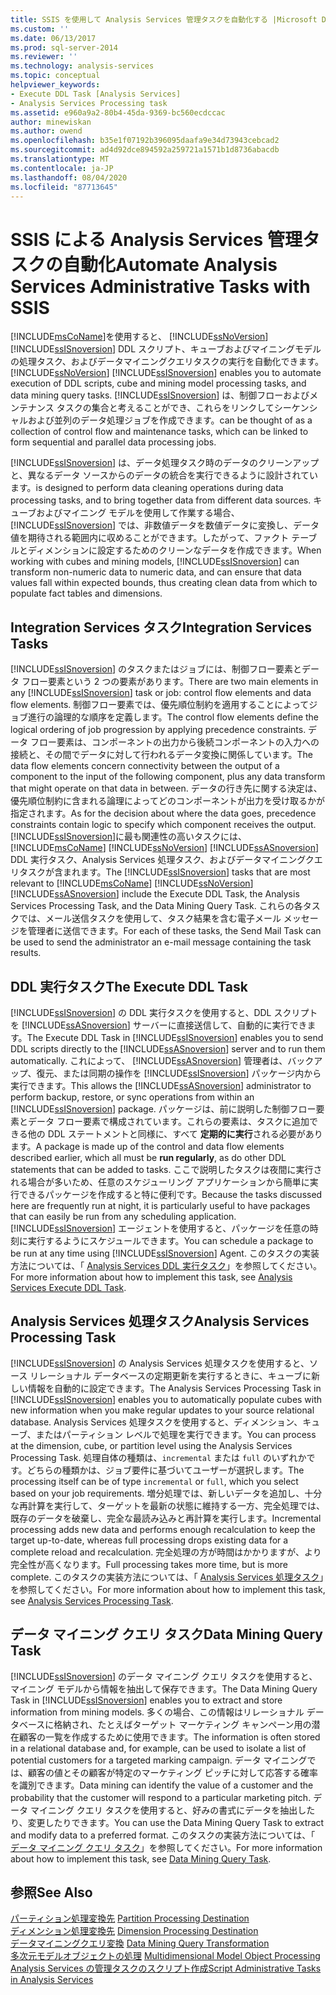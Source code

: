 ```yaml
---
title: SSIS を使用して Analysis Services 管理タスクを自動化する |Microsoft Docs
ms.custom: ''
ms.date: 06/13/2017
ms.prod: sql-server-2014
ms.reviewer: ''
ms.technology: analysis-services
ms.topic: conceptual
helpviewer_keywords:
- Execute DDL Task [Analysis Services]
- Analysis Services Processing task
ms.assetid: e960a9a2-80b4-45da-9369-bc560ecdccac
author: minewiskan
ms.author: owend
ms.openlocfilehash: b35e1f07192b396095daafa9e34d73943cebcad2
ms.sourcegitcommit: ad4d92dce894592a259721a1571b1d8736abacdb
ms.translationtype: MT
ms.contentlocale: ja-JP
ms.lasthandoff: 08/04/2020
ms.locfileid: "87713645"
---
```

# <a name="automate-analysis-services-administrative-tasks-with-ssis"></a><span data-ttu-id="6a753-102">SSIS による Analysis Services 管理タスクの自動化</span><span class="sxs-lookup"><span data-stu-id="6a753-102">Automate Analysis Services Administrative Tasks with SSIS</span></span>
  [!INCLUDE[msCoName](../../includes/msconame-md.md)]<span data-ttu-id="6a753-103">を使用すると、 [!INCLUDE[ssNoVersion](../../includes/ssnoversion-md.md)] [!INCLUDE[ssISnoversion](../../includes/ssisnoversion-md.md)] DDL スクリプト、キューブおよびマイニングモデルの処理タスク、およびデータマイニングクエリタスクの実行を自動化できます。</span><span class="sxs-lookup"><span data-stu-id="6a753-103">[!INCLUDE[ssNoVersion](../../includes/ssnoversion-md.md)] [!INCLUDE[ssISnoversion](../../includes/ssisnoversion-md.md)] enables you to automate execution of DDL scripts, cube and mining model processing tasks, and data mining query tasks.</span></span> [!INCLUDE[ssISnoversion](../../includes/ssisnoversion-md.md)] <span data-ttu-id="6a753-104">は、制御フローおよびメンテナンス タスクの集合と考えることができ、これらをリンクしてシーケンシャルおよび並列のデータ処理ジョブを作成できます。</span><span class="sxs-lookup"><span data-stu-id="6a753-104">can be thought of as a collection of control flow and maintenance tasks, which can be linked to form sequential and parallel data processing jobs.</span></span>  
  
 [!INCLUDE[ssISnoversion](../../includes/ssisnoversion-md.md)] <span data-ttu-id="6a753-105">は、データ処理タスク時のデータのクリーンアップと、異なるデータ ソースからのデータの統合を実行できるように設計されています。</span><span class="sxs-lookup"><span data-stu-id="6a753-105">is designed to perform data cleaning operations during data processing tasks, and to bring together data from different data sources.</span></span> <span data-ttu-id="6a753-106">キューブおよびマイニング モデルを使用して作業する場合、 [!INCLUDE[ssISnoversion](../../includes/ssisnoversion-md.md)] では、非数値データを数値データに変換し、データ値を期待される範囲内に収めることができます。したがって、ファクト テーブルとディメンションに設定するためのクリーンなデータを作成できます。</span><span class="sxs-lookup"><span data-stu-id="6a753-106">When working with cubes and mining models, [!INCLUDE[ssISnoversion](../../includes/ssisnoversion-md.md)] can transform non-numeric data to numeric data, and can ensure that data values fall within expected bounds, thus creating clean data from which to populate fact tables and dimensions.</span></span>  
  
## <a name="integration-services-tasks"></a><span data-ttu-id="6a753-107">Integration Services タスク</span><span class="sxs-lookup"><span data-stu-id="6a753-107">Integration Services Tasks</span></span>  
 <span data-ttu-id="6a753-108">[!INCLUDE[ssISnoversion](../../includes/ssisnoversion-md.md)] のタスクまたはジョブには、制御フロー要素とデータ フロー要素という 2 つの要素があります。</span><span class="sxs-lookup"><span data-stu-id="6a753-108">There are two main elements in any [!INCLUDE[ssISnoversion](../../includes/ssisnoversion-md.md)] task or job: control flow elements and data flow elements.</span></span> <span data-ttu-id="6a753-109">制御フロー要素では、優先順位制約を適用することによってジョブ進行の論理的な順序を定義します。</span><span class="sxs-lookup"><span data-stu-id="6a753-109">The control flow elements define the logical ordering of job progression by applying precedence constraints.</span></span> <span data-ttu-id="6a753-110">データ フロー要素は、コンポーネントの出力から後続コンポーネントの入力への接続と、その間でデータに対して行われるデータ変換に関係しています。</span><span class="sxs-lookup"><span data-stu-id="6a753-110">The data flow elements concern connectivity between the output of a component to the input of the following component, plus any data transform that might operate on that data in between.</span></span> <span data-ttu-id="6a753-111">データの行き先に関する決定は、優先順位制約に含まれる論理によってどのコンポーネントが出力を受け取るかが指定されます。</span><span class="sxs-lookup"><span data-stu-id="6a753-111">As for the decision about where the data goes, precedence constraints contain logic to specify which component receives the output.</span></span> <span data-ttu-id="6a753-112">[!INCLUDE[ssISnoversion](../../includes/ssisnoversion-md.md)]に最も関連性の高いタスクには、 [!INCLUDE[msCoName](../../includes/msconame-md.md)] [!INCLUDE[ssNoVersion](../../includes/ssnoversion-md.md)] [!INCLUDE[ssASnoversion](../../includes/ssasnoversion-md.md)] DDL 実行タスク、Analysis Services 処理タスク、およびデータマイニングクエリタスクが含まれます。</span><span class="sxs-lookup"><span data-stu-id="6a753-112">The [!INCLUDE[ssISnoversion](../../includes/ssisnoversion-md.md)] tasks that are most relevant to [!INCLUDE[msCoName](../../includes/msconame-md.md)] [!INCLUDE[ssNoVersion](../../includes/ssnoversion-md.md)] [!INCLUDE[ssASnoversion](../../includes/ssasnoversion-md.md)] include the Execute DDL Task, the Analysis Services Processing Task, and the Data Mining Query Task.</span></span> <span data-ttu-id="6a753-113">これらの各タスクでは、メール送信タスクを使用して、タスク結果を含む電子メール メッセージを管理者に送信できます。</span><span class="sxs-lookup"><span data-stu-id="6a753-113">For each of these tasks, the Send Mail Task can be used to send the administrator an e-mail message containing the task results.</span></span>  
  
## <a name="the-execute-ddl-task"></a><span data-ttu-id="6a753-114">DDL 実行タスク</span><span class="sxs-lookup"><span data-stu-id="6a753-114">The Execute DDL Task</span></span>  
 <span data-ttu-id="6a753-115">[!INCLUDE[ssISnoversion](../../includes/ssisnoversion-md.md)] の DDL 実行タスクを使用すると、DDL スクリプトを [!INCLUDE[ssASnoversion](../../includes/ssasnoversion-md.md)] サーバーに直接送信して、自動的に実行できます。</span><span class="sxs-lookup"><span data-stu-id="6a753-115">The Execute DDL Task in [!INCLUDE[ssISnoversion](../../includes/ssisnoversion-md.md)] enables you to send DDL scripts directly to the [!INCLUDE[ssASnoversion](../../includes/ssasnoversion-md.md)] server and to run them automatically.</span></span> <span data-ttu-id="6a753-116">これによって、 [!INCLUDE[ssASnoversion](../../includes/ssasnoversion-md.md)] 管理者は、バックアップ、復元、または同期の操作を [!INCLUDE[ssISnoversion](../../includes/ssisnoversion-md.md)] パッケージ内から実行できます。</span><span class="sxs-lookup"><span data-stu-id="6a753-116">This allows the [!INCLUDE[ssASnoversion](../../includes/ssasnoversion-md.md)] administrator to perform backup, restore, or sync operations from within an [!INCLUDE[ssISnoversion](../../includes/ssisnoversion-md.md)] package.</span></span> <span data-ttu-id="6a753-117">パッケージは、前に説明した制御フロー要素とデータ フロー要素で構成されています。これらの要素は、タスクに追加できる他の DDL ステートメントと同様に、すべて **定期的に実行**される必要があります。</span><span class="sxs-lookup"><span data-stu-id="6a753-117">A package is made up of the control and data flow elements described earlier, which all must be **run regularly**, as do other DDL statements that can be added to tasks.</span></span> <span data-ttu-id="6a753-118">ここで説明したタスクは夜間に実行される場合が多いため、任意のスケジューリング アプリケーションから簡単に実行できるパッケージを作成すると特に便利です。</span><span class="sxs-lookup"><span data-stu-id="6a753-118">Because the tasks discussed here are frequently run at night, it is particularly useful to have packages that can easily be run from any scheduling application.</span></span> <span data-ttu-id="6a753-119">[!INCLUDE[ssISnoversion](../../includes/ssisnoversion-md.md)] エージェントを使用すると、パッケージを任意の時刻に実行するようにスケジュールできます。</span><span class="sxs-lookup"><span data-stu-id="6a753-119">You can schedule a package to be run at any time using [!INCLUDE[ssISnoversion](../../includes/ssisnoversion-md.md)] Agent.</span></span> <span data-ttu-id="6a753-120">このタスクの実装方法については、「 [Analysis Services DDL 実行タスク](../../integration-services/control-flow/analysis-services-execute-ddl-task.md)」を参照してください。</span><span class="sxs-lookup"><span data-stu-id="6a753-120">For more information about how to implement this task, see [Analysis Services Execute DDL Task](../../integration-services/control-flow/analysis-services-execute-ddl-task.md).</span></span>  
  
## <a name="analysis-services-processing-task"></a><span data-ttu-id="6a753-121">Analysis Services 処理タスク</span><span class="sxs-lookup"><span data-stu-id="6a753-121">Analysis Services Processing Task</span></span>  
 <span data-ttu-id="6a753-122">[!INCLUDE[ssISnoversion](../../includes/ssisnoversion-md.md)] の Analysis Services 処理タスクを使用すると、ソース リレーショナル データベースの定期更新を実行するときに、キューブに新しい情報を自動的に設定できます。</span><span class="sxs-lookup"><span data-stu-id="6a753-122">The Analysis Services Processing Task in [!INCLUDE[ssISnoversion](../../includes/ssisnoversion-md.md)] enables you to automatically populate cubes with new information when you make regular updates to your source relational database.</span></span> <span data-ttu-id="6a753-123">Analysis Services 処理タスクを使用すると、ディメンション、キューブ、またはパーティション レベルで処理を実行できます。</span><span class="sxs-lookup"><span data-stu-id="6a753-123">You can process at the dimension, cube, or partition level using the Analysis Services Processing Task.</span></span> <span data-ttu-id="6a753-124">処理自体の種類は、`incremental` または `full` のいずれかです。どちらの種類かは、ジョブ要件に基づいてユーザーが選択します。</span><span class="sxs-lookup"><span data-stu-id="6a753-124">The processing itself can be of type `incremental` or `full`, which you select based on your job requirements.</span></span> <span data-ttu-id="6a753-125">増分処理では、新しいデータを追加し、十分な再計算を実行して、ターゲットを最新の状態に維持する一方、完全処理では、既存のデータを破棄し、完全な最読み込みと再計算を実行します。</span><span class="sxs-lookup"><span data-stu-id="6a753-125">Incremental processing adds new data and performs enough recalculation to keep the target up-to-date, whereas full processing drops existing data for a complete reload and recalculation.</span></span> <span data-ttu-id="6a753-126">完全処理の方が時間はかかりますが、より完全性が高くなります。</span><span class="sxs-lookup"><span data-stu-id="6a753-126">Full processing takes more time, but is more complete.</span></span> <span data-ttu-id="6a753-127">このタスクの実装方法については、「 [Analysis Services 処理タスク](../../integration-services/control-flow/analysis-services-processing-task.md)」を参照してください。</span><span class="sxs-lookup"><span data-stu-id="6a753-127">For more information about how to implement this task, see [Analysis Services Processing Task](../../integration-services/control-flow/analysis-services-processing-task.md).</span></span>  
  
## <a name="data-mining-query-task"></a><span data-ttu-id="6a753-128">データ マイニング クエリ タスク</span><span class="sxs-lookup"><span data-stu-id="6a753-128">Data Mining Query Task</span></span>  
 <span data-ttu-id="6a753-129">[!INCLUDE[ssISnoversion](../../includes/ssisnoversion-md.md)] のデータ マイニング クエリ タスクを使用すると、マイニング モデルから情報を抽出して保存できます。</span><span class="sxs-lookup"><span data-stu-id="6a753-129">The Data Mining Query Task in [!INCLUDE[ssISnoversion](../../includes/ssisnoversion-md.md)] enables you to extract and store information from mining models.</span></span> <span data-ttu-id="6a753-130">多くの場合、この情報はリレーショナル データベースに格納され、たとえばターゲット マーケティング キャンペーン用の潜在顧客の一覧を作成するために使用できます。</span><span class="sxs-lookup"><span data-stu-id="6a753-130">The information is often stored in a relational database and, for example, can be used to isolate a list of potential customers for a targeted marking campaign.</span></span> <span data-ttu-id="6a753-131">データ マイニングでは、顧客の値とその顧客が特定のマーケティング ピッチに対して応答する確率を識別できます。</span><span class="sxs-lookup"><span data-stu-id="6a753-131">Data mining can identify the value of a customer and the probability that the customer will respond to a particular marketing pitch.</span></span> <span data-ttu-id="6a753-132">データ マイニング クエリ タスクを使用すると、好みの書式にデータを抽出したり、変更したりできます。</span><span class="sxs-lookup"><span data-stu-id="6a753-132">You can use the Data Mining Query Task to extract and modify data to a preferred format.</span></span> <span data-ttu-id="6a753-133">このタスクの実装方法については、「 [データ マイニング クエリ タスク](../../integration-services/control-flow/data-mining-query-task.md)」を参照してください。</span><span class="sxs-lookup"><span data-stu-id="6a753-133">For more information about how to implement this task, see [Data Mining Query Task](../../integration-services/control-flow/data-mining-query-task.md).</span></span>  
  
## <a name="see-also"></a><span data-ttu-id="6a753-134">参照</span><span class="sxs-lookup"><span data-stu-id="6a753-134">See Also</span></span>  
 <span data-ttu-id="6a753-135">[パーティション処理変換先](../../integration-services/data-flow/partition-processing-destination.md) </span><span class="sxs-lookup"><span data-stu-id="6a753-135">[Partition Processing Destination](../../integration-services/data-flow/partition-processing-destination.md) </span></span>  
 <span data-ttu-id="6a753-136">[ディメンション処理変換先](../../integration-services/data-flow/dimension-processing-destination.md) </span><span class="sxs-lookup"><span data-stu-id="6a753-136">[Dimension Processing Destination](../../integration-services/data-flow/dimension-processing-destination.md) </span></span>  
 <span data-ttu-id="6a753-137">[データマイニングクエリ変換](../../integration-services/data-flow/transformations/data-mining-query-transformation.md) </span><span class="sxs-lookup"><span data-stu-id="6a753-137">[Data Mining Query Transformation](../../integration-services/data-flow/transformations/data-mining-query-transformation.md) </span></span>  
 <span data-ttu-id="6a753-138">[多次元モデルオブジェクトの処理](../multidimensional-models/processing-a-multidimensional-model-analysis-services.md) </span><span class="sxs-lookup"><span data-stu-id="6a753-138">[Multidimensional Model Object Processing](../multidimensional-models/processing-a-multidimensional-model-analysis-services.md) </span></span>  
 [<span data-ttu-id="6a753-139">Analysis Services の管理タスクのスクリプト作成</span><span class="sxs-lookup"><span data-stu-id="6a753-139">Script Administrative Tasks in Analysis Services</span></span>](../script-administrative-tasks-in-analysis-services.md)  
  
  

